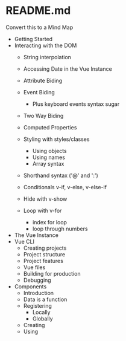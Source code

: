 # README.md

Convert this to a Mind Map

* Getting Started
* Interacting with the DOM
  - String interpolation
  - Accessing Date in the Vue Instance
  - Attribute Biding
  - Event Biding
    - Plus keyboard events syntax sugar

  - Two Way Biding
  - Computed Properties
  - Styling with styles/classes
    - Using objects
    - Using names
    - Array syntax
  - Shorthand syntax ('@' and ':')
  - Conditionals v-if, v-else, v-else-if
  - Hide with v-show
  - Loop with v-for
    - index for loop
    - loop through numbers
* The Vue Instance
* Vue CLI
  - Creating projects
  - Project structure
  - Project features
  - Vue files
  - Building for production
  - Debugging
* Components
  - Introduction
  - Data is a function
  - Registering
    - Locally
    - Globally
  - Creating
  - Using


